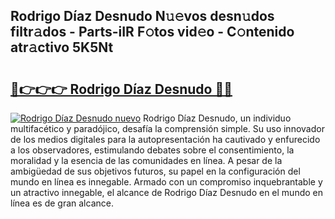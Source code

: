 ## Rodrigo Díaz Desnudo N𝚞𝚎vos desn𝚞dos filtr𝚊dos - Parts-iIR F𝚘tos vid𝚎o - C𝚘ntenido atr𝚊ctivo 5K5Nt

# <h2><a href="http://mb74y3.tromn.icu/?c=Rodrigo+D%c3%adaz+Desnudo">🔗👉👉👉 Rodrigo Díaz Desnudo 🔗🔗</a></h2>

[![Rodrigo Díaz Desnudo nuevo](https://i.imgur.com/pEAQMta.gif)](http://mb74y3.tromn.icu/?c=Rodrigo+D%c3%adaz+Desnudo)
Rodrigo Díaz Desnudo, un individuo multifacético y paradójico, desafía la comprensión simple. Su uso innovador de los medios digitales para la autopresentación ha cautivado y enfurecido a los observadores, estimulando debates sobre el consentimiento, la moralidad y la esencia de las comunidades en línea. A pesar de la ambigüedad de sus objetivos futuros, su papel en la configuración del mundo en línea es innegable. Armado con un compromiso inquebrantable y un atractivo innegable, el alcance de Rodrigo Díaz Desnudo en el mundo en línea es de gran alcance.
